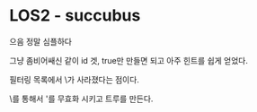 # LOS2 - succubus

으음 정말 심플하다

그냥 좀비어쌔신 같이 id 겟, true만 만들면 되고 아주 힌트를 쉽게 얻었다.

필터링 목록에서 \가 사라졌다는 점이다.

\를 통해서 '를 무효화 시키고 트루를 만든다.